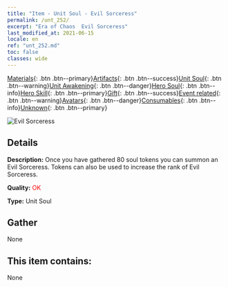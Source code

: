 ```yaml
---
title: "Item - Unit Soul - Evil Sorceress"
permalink: /unt_252/
excerpt: "Era of Chaos  Evil Sorceress"
last_modified_at: 2021-06-15
locale: en
ref: "unt_252.md"
toc: false
classes: wide
---
```

 [Materials](/Items/){: .btn .btn--primary}[Artifacts](/Items/Artifacts/){: .btn .btn--success}[Unit Soul](/Items/UnitSoul/){: .btn .btn--warning}[Unit Awakening](/Items/UnitAwakening/){: .btn .btn--danger}[Hero Soul](/Items/HeroSoul/){: .btn .btn--info}[Hero Skill](/Items/HeroSkill/){: .btn .btn--primary}[Gift](/Items/Gift/){: .btn .btn--success}[Event related](/Items/Events/){: .btn .btn--warning}[Avatars](/Items/Avatars/){: .btn .btn--danger}[Consumables](/Items/Consumables/){: .btn .btn--info}[Unknown](/Items/Unknown/){: .btn .btn--primary}

 ![Evil Sorceress](/images/u/ti_xiemonv.jpg)

## Details
 **Description:** Once you have gathered 80 soul tokens you can summon an Evil Sorceress. Tokens can also be used to increase the rank of Evil Sorceress.

 **Quality:** <span style="color: #FF0000">OK</span>

 **Type:** Unit Soul

## Gather

  None

## This item contains:

  None

